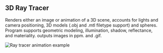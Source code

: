 ## 3D Ray Tracer
Renders either an image or animation of a 3D scene, accounts for lights and camera
positioning, 3D models (.obj and .mtl filetype support) and spheres. Program supports geometric
modeling, illumination, shadow, reflectance, and materiality. outputs images in ppm. and .gif.

![Ray tracer animation example](https://i.imgur.com/gwFEhYF.gifv)



